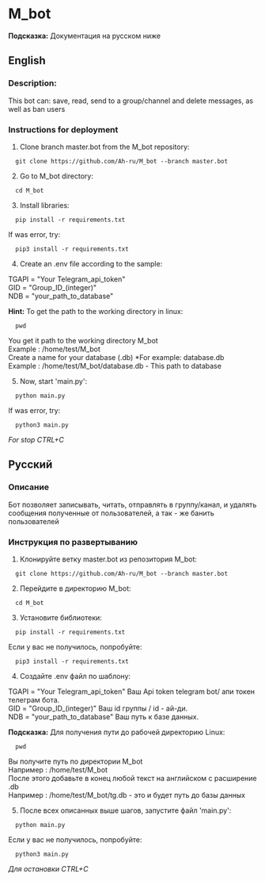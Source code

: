 # M_bot

**Подсказка:** Документация на русском ниже 

## English

### Description:
This bot can: save, read, send to a group/channel and delete messages, as well as ban users

### Instructions for deployment
1. Clone branch master.bot  from the M_bot repository:

  ```
    git clone https://github.com/Ah-ru/M_bot --branch master.bot
  ```

  2. Go to M_bot directory:

  ```
    cd M_bot
  ```

  3. Install libraries:

  ```
    pip install -r requirements.txt
  ```

  If was error, try:

  ```
    pip3 install -r requirements.txt
  ```

  4. Create an .env file according to the sample:
    
  TGAPI = "Your Telegram_api_token" \
  GID = "Group_ID_(integer)"\
  NDB = "your_path_to_database"    


  **Hint:** To get the path to the working directory in linux:

  ```
    pwd
  ```
  You get it path to the working directory M_bot\
  Example : /home/test/M_bot\
  Create a name for your database (.db)  *For example: database.db\
  Example : /home/test/M_bot/database.db - This path to database

  5. Now, start 'main.py':

  ```
    python main.py
  ```

  If was error, try:

  ```
    python3 main.py
  ```
  *For stop CTRL+C*

## Русский

### Описание 
Бот позволяет записывать, читать, отправлять в группу/канал, и удалять сообщения полученные от пользователей, а так - же банить пользователей


### Инструкция по развертыванию
  1. Клонируйте ветку master.bot из репозитория M_bot:

  ```
    git clone https://github.com/Ah-ru/M_bot --branch master.bot
  ```

  2. Перейдите в директорию M_bot:

  ```
    cd M_bot
  ```

  3. Установите библиотеки:

  ```
    pip install -r requirements.txt
  ```

  Если у вас не получилось, попробуйте:

  ```
    pip3 install -r requirements.txt
  ```

  4. Создайте .env файл по шаблону:
    
  TGAPI = "Your Telegram_api_token" Ваш Api token telegram bot/ апи токен телеграм бота.\
  GID = "Group_ID_(integer)"        Ваш id группы / id - ай-ди.\
  NDB = "your_path_to_database"     Ваш путь к базе данных.


  **Подсказка:** Для получения пути до рабочей директорию Linux:

  ```
    pwd
  ```
  Вы получите путь по директории M_bot\
  Например : /home/test/M_bot\
  После этого добавьте в конец любой текст на английском с расширение .db\
  Например : /home/test/M_bot/tg.db - это и будет путь до базы данных

  5. После всех описанных выше шагов, запустите файл 'main.py':

  ```
    python main.py
  ```

  Если у вас не получилось, попробуйте:

  ```
    python3 main.py
  ```
  *Для остановки CTRL+C*
